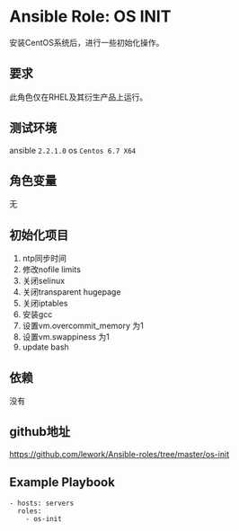 # Ansible Role: OS INIT

安装CentOS系统后，进行一些初始化操作。

## 要求

此角色仅在RHEL及其衍生产品上运行。

## 测试环境

ansible `2.2.1.0`
os `Centos 6.7 X64`

## 角色变量
无

## 初始化项目

1. ntp同步时间
2. 修改nofile limits
3. 关闭selinux
4. 关闭transparent hugepage
5. 关闭iptables
6. 安装gcc
7. 设置vm.overcommit_memory 为1
8. 设置vm.swappiness 为1
9. update bash


## 依赖

没有

## github地址
https://github.com/lework/Ansible-roles/tree/master/os-init

## Example Playbook

    - hosts: servers
      roles:
        - os-init